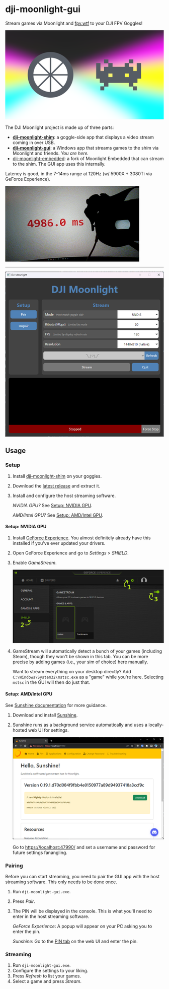 # dji-moonlight-gui

Stream games via Moonlight and [fpv.wtf](https://github.com/fpv-wtf) to your DJI
FPV Goggles!

![splash](media/logo.png)

The DJI Moonlight project is made up of three parts:

- **[dji-moonlight-shim](https://github.com/fpv-wtf/dji-moonlight-shim)**: a
  goggle-side app that displays a video stream coming in over USB.
- **[dji-moonlight-gui](https://github.com/fpv-wtf/dji-moonlight-gui)**: a
  Windows app that streams games to the shim via Moonlight and friends. _You are
  here._
- [dji-moonlight-embedded](https://github.com/fpv-wtf/dji-moonlight-embedded): a
  fork of Moonlight Embedded that can stream to the shim. The GUI app uses this
  internally.

Latency is good, in the 7-14ms range at 120Hz (w/ 5900X + 3080Ti via GeForce
Experience).

![latency](media/latency.gif)

---

![splash](media/screenshot.png)

## Usage

### Setup

1. Install [dji-moonlight-shim](https://github.com/fpv-wtf/dji-moonlight-shim)
   on your goggles.
2. Download the [latest
   release](https://github.com/fpv-wtf/dji-moonlight-gui/releases/latest) and
   extract it.
3. Install and configure the host streaming software.

   _NVIDIA GPU?_ See [Setup: NVIDIA GPU](#setup-nvidia-gpu).

   _AMD/Intel GPU?_ See [Setup: AMD/Intel GPU](#setup-amdintel-gpu).

#### Setup: NVIDIA GPU

1. Install [GeForce
   Experience](https://www.nvidia.com/en-us/geforce/geforce-experience/). You
   almost definitely already have this installed if you've ever updated your
   drivers.
2. Open GeForce Experience and go to _Settings_ > _SHIELD_.
3. Enable _GameStream_.

   ![nvidia_1](media/nvidia_1.png)

4. GameStream will automatically detect a bunch of your games (including Steam),
   though they won't be shown in this tab. You can be more precise by adding
   games (i.e., your sim of choice) here manually.

   Want to stream everything on your desktop directly? Add
   `C:\Windows\System32\mstsc.exe` as a "game" while you're here. Selecting
   `mstsc` in the GUI will then do just that.

#### Setup: AMD/Intel GPU

See [Sunshine
documentation](https://docs.lizardbyte.dev/projects/sunshine/en/latest/) for
more guidance.

1. Download and install
   [Sunshine](https://github.com/LizardByte/Sunshine/releases/tag/latest).
2. Sunshine runs as a background service automatically and uses a locally-hosted
   web UI for settings.

   ![nvidia_1](media/sunshine_1.png)

   Go to [https://localhost:47990/](https://localhost:47990/) and set a username
   and password for future settings fanangling.

### Pairing

Before you can start streaming, you need to pair the GUI app with the host
streaming software. This only needs to be done once.

1. Run `dji-moonlight-gui.exe`.
2. Press _Pair_.
3. The PIN will be displayed in the console. This is what you'll need to enter
   in the host streaming software.

   _GeForce Experience_: A popup will appear on your PC asking you to enter the
   pin.

   _Sunshine_: Go to the [PIN tab](https://localhost:47990/pin) on the web UI
   and enter the pin.

### Streaming

1. Run `dji-moonlight-gui.exe`.
2. Configure the settings to your liking.
3. Press _Refresh_ to list your games.
4. Select a game and press _Stream_.
